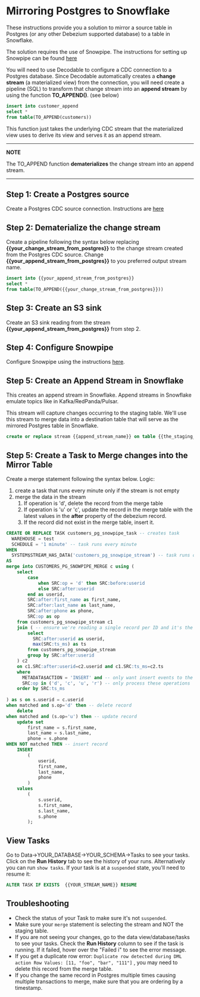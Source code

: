 # Mirroring Postgres to Snowflake
These instructions provide you a solution to mirror a source table in Postgres (or any other Debezium supported database) to a table in Snowflake.

The solution requires the use of Snowpipe. The instructions for setting up Snowpipe can be found [here](README.md)

You will need to use Decodable to configure a CDC connection to a Postgres database. Since Decodable automatically creates a **change stream** (a materialized view) from the connection, you will need create a pipeline (SQL) to transform that change stream into an **append stream** by using the function **TO_APPEND()**. (see below)

```sql
insert into customer_append
select *
from table(TO_APPEND(customers))
```

This function just takes the underlying CDC stream that the materialized view uses to derive its view and serves it as an append stream. 

---
**NOTE**

The TO_APPEND function **dematerializes** the change stream into an append stream.

---


## Step 1: Create a Postgres source
 Create a Postgres CDC source connection. Instructions are [here](https://docs.decodable.co/docs/connector-reference-postgres-cdc)

## Step 2: Dematerialize the change stream
Create a pipeline following the syntax below replacing **{{your_change_stream_from_postgres}}** to the change stream created from the Postgres CDC source. Change **{{your_append_stream_from_postgres}}** to you preferred output stream name.

```sql
insert into {{your_append_stream_from_postgres}}
select *
from table(TO_APPEND({{your_change_stream_from_postgres}}))
```

## Step 3: Create an S3 sink
Create an S3 sink reading from the stream **{{your_append_stream_from_postgres}}** from step 2.

## Step 4: Configure Snowpipe
Configure Snowpipe using the instructions [here](README.md).

## Step 5: Create an Append Stream in Snowflake
This creates an append stream in Snowflake. Append streams in Snowflake emulate topics like in Kafka/RedPanda/Pulsar.

This stream will capture changes occurring to the staging table. We'll use this stream to merge data into a destination table that will serve as the mirrored Postgres table in Snowflake.

```sql
create or replace stream {{append_stream_name}} on table {{the_staging_table_name}} append_only=true;
```

## Step 5: Create a Task to Merge changes into the Mirror Table
Create a merge statement following the syntax below. Logic:

1. create a task that runs every minute only if the stream is not empty
2. merge the data in the stream
   1. If operation is 'd', delete the record from the merge table
   2. If operation is 'u' or 'c', update the record in the merge table with the latest values in the **after** property of the debezium record.
   3. If the record did not exist in the merge table, insert it. 

```sql
CREATE OR REPLACE TASK customers_pg_snowpipe_task -- creates task
  WAREHOUSE = test
  SCHEDULE = '1 minute' -- task runs every minute
WHEN
  SYSTEM$STREAM_HAS_DATA('customers_pg_snowpipe_stream') -- task runs only if the stream has data
AS
merge into CUSTOMERS_PG_SNOWPIPE_MERGE c using (
    select
        case 
            when SRC:op = 'd' then SRC:before:userid
            else SRC:after:userid 
        end as userid,
        SRC:after:first_name as first_name,
        SRC:after:last_name as last_name,
        SRC:after:phone as phone,
        SRC:op as op
    from customers_pg_snowpipe_stream c1
    join ( -- ensure we're reading a single record per ID and it's the latest record
        select 
          SRC:after:userid as userid, 
          max(SRC:ts_ms) as ts
        from customers_pg_snowpipe_stream 
        group by SRC:after:userid
    ) c2
    on c1.SRC:after:userid=c2.userid and c1.SRC:ts_ms=c2.ts
    where 
      METADATA$ACTION = 'INSERT' and -- only want insert events to the staging table
      SRC:op in ('d', 'c', 'u', 'r') -- only process these operations
    order by SRC:ts_ms
    
) as s on s.userid = c.userid
when matched and s.op='d' then -- delete record
    delete
when matched and (s.op='u') then -- update record
    update set
        first_name = s.first_name,
        last_name = s.last_name,
        phone = s.phone
WHEN NOT matched THEN -- insert record
    INSERT
        (
            userid,
            first_name,
            last_name,
            phone
        )
    values
        (
            s.userid,
            s.first_name,
            s.last_name,
            s.phone
        );

```

## View Tasks
Go to Data->YOUR_DATABASE->YOUR_SCHEMA->Tasks to see your tasks. Click on the **Run History** tab to see the history of your runs. Alternatively you can run `show tasks`. If your task is at a `suspended` state, you'll need to resume it:

```sql
ALTER TASK IF EXISTS  {{YOUR_STREAM_NAME}} RESUME
```

## Troubleshooting

- Check the status of your Task to make sure it's not `suspended`.
- Make sure your `merge` statement is selecting the stream and NOT the staging table.
- If you are not seeing your changes, go to the data view/database/tasks to see your tasks. Check the **Run History** column to see if the task is running. If it failed, hover over the "Failed i" to see the error message.
- If you get a duplicate row error: `Duplicate row detected during DML action Row Values: [11, "foo", "bar", "111"]` , you may need to delete this record from the merge table.
- If you change the same record in Postgres multiple times causing multiple transactions to merge, make sure that you are ordering by a timestamp.
